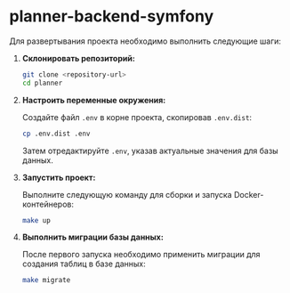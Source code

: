 # planner-backend-symfony


Для развертывания проекта необходимо выполнить следующие шаги:

1.  **Склонировать репозиторий:**

    ```bash
    git clone <repository-url>
    cd planner
    ```

2.  **Настроить переменные окружения:**

    Создайте файл `.env` в корне проекта, скопировав `.env.dist`:

    ```bash
    cp .env.dist .env
    ```

    Затем отредактируйте `.env`, указав актуальные значения для базы данных.

3.  **Запустить проект:**

    Выполните следующую команду для сборки и запуска Docker-контейнеров:

    ```bash
    make up
    ```

4.  **Выполнить миграции базы данных:**

    После первого запуска необходимо применить миграции для создания таблиц в базе данных:

    ```bash
    make migrate
    ```